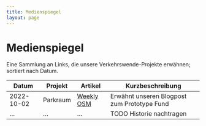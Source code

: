 ```yaml
---
title: Medienspiegel
layout: page
---
```


# Medienspiegel

Eine Sammlung an Links, die unsere Verkehrswende-Projekte erwähnen; sortiert nach Datum.

| Datum | Projekt | Artikel | Kurzbeschreibung |
|---|---|---|---|
| 2022-10-02 | Parkraum | [Weekly OSM](https://weeklyosm.eu/de/archives/15990) | Erwähnt unseren Blogpost zum Prototype Fund |
| … | … | … | TODO Historie nachtragen |
